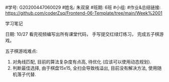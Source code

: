 #学号: G20200447060029
#姓名: 朱双泉
#班期: 6班
#小组:
#作业&总结链接: https://github.com/coderZsq/Frontend-06-Template/tree/main/Week%2001

学习笔记

日期: 10/27 看完视频编写出所有课堂代码， 手写提交红绿灯练习， 完成五子棋游戏。

五子棋游戏难点: 
1. 对角线匹配, 目前的算法复杂度有点高, 待优化 (应该可以使用动态规划).
2. 判断最佳选择, 由于棋盘15x15, 全扫会导致栈溢出, 目前没有解决方法, 使用随机落子代替.


